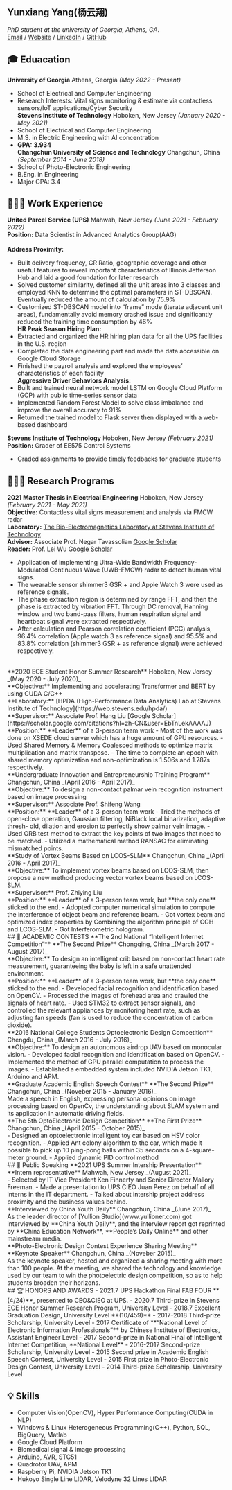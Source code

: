 ## Yunxiang Yang(杨云翔)
_PhD student at the university of Georgia, Athens, GA_.<br>
[Email](mailto:winstonyang@gmail.com) / [Website](https://winstonyang117.github.io/) / [LinkedIn](https://www.linkedin.com/in/yunxiang-yang-505324203/) / [GitHub](https://github.com/winstonyang117) 

## 🎓 Eduacation
**University of Georgia** Athens, Georgia _(May 2022 - Present)_<br>
  - School of Electrical and Computer Engineering
  - Research Interests: Vital signs monitoring & estimate via contactless sensors/IoT applications/Cyber Security<br>
**Stevens Institute of Technology** Hoboken, New Jersey _(January 2020 - May 2021)_<br>
  - School of Electrical and Computer Engineering
  - M.S. in Electric Engineering with AI concentration
  - **GPA: 3.934** <br>
**Changchun University of Science and Technology** Changchun, China _(September 2014 - June 2018)_<br>
  - School of Photo-Electronic Engineering
  - B.Eng. in Engineering
  - Major GPA: 3.4 <br>

## 🧑🏻‍💻 Work Experience
**United Parcel Service (UPS)** Mahwah, New Jersey _(June 2021 - February 2022)_<br>
**Position:** Data Scientist in Advanced Analytics Group(AAG)<br>
<br>
**Address Proximity:**
  - Built delivery frequency, CR Ratio, geographic coverage and other useful features to reveal important characteristics of Illinois Jefferson Hub and laid a good foundation for later research
  - Solved customer similarity, defined all the unit areas into 3 classes and employed KNN to determine the optimal parameters in ST-DBSCAN. Eventually reduced the amount of calculation by 75.9%
  - Customized ST-DBSCAN model into “frame” mode (iterate adjacent unit areas), fundamentally avoid memory crashed issue and significantly reduced the training time consumption by 46%<br>
**HR Peak Season Hiring Plan:**
  - Extracted and organized the HR hiring plan data for all the UPS facilities in the U.S. region
  - Completed the data engineering part and made the data accessible on Google Cloud Storage
  - Finished the payroll analysis and explored the employees’ characteristics of each facility<br>
**Aggressive Driver Behaviors Analysis:**
  - Built and trained neural network model LSTM on Google Cloud Platform (GCP) with public time-series sensor data
  - Implemented Random Forest Model to solve class imbalance and improve the overall accuracy to 91%
  - Returned the trained model to Flask server then displayed with a web-based dashboard
  
**Stevens Institute of Technology** Hoboken, New Jersey _(February 2021)_<br>
**Position:** Grader of EE575 Control Systems
  - Graded assignments to provide timely feedbacks for graduate students

## 🧑🏻‍🔬 Research Programs
**2021 Master Thesis in Electrical Engineering** Hoboken, New Jersey _(February 2021 - May 2021)_<br>
**Objective:** Contactless vital signs measurement and analysis via FMCW radar<br>
**Laboratory:** [The Bio-Electromagnetics Laboratory at Stevens Institute of Technology](https://www.tavassolian-lab.com/people)<br>
**Advisor:** Associate Prof. Negar Tavassolian [Google Scholar](https://scholar.google.com/citations?hl=zh-CN&user=xTUFHmIAAAAJ)<br>
**Reader:** Prof. Lei Wu [Google Scholar](https://scholar.google.com/citations?hl=zh-CN&user=BtMLsDIAAAAJ)
  - Application of implementing Ultra-Wide Bandwidth Frequency-Modulated Continuous Wave (UWB-FMCW) radar to detect human vital signs.
  - The wearable sensor shimmer3 GSR + and Apple Watch 3 were used as reference signals.
  - The phase extraction region is determined by range FFT, and then the phase is extracted by vibration FFT. Through DC removal, Hanning window and two band-pass filters, human respiration signal and heartbeat signal were extracted respectively.
  - After calculation and Pearson correlation coefficient (PCC) analysis, 96.4% correlation (Apple watch 3 as reference signal) and 95.5% and 83.8% correlation (shimmer3 GSR + as reference signal) were achieved respectively.
<br>
**2020 ECE Student Honor Summer Research** Hoboken, New Jersey _(May 2020 - July 2020)_<br>
**Objective:** Implementing and accelerating Transformer and BERT by using CUDA C/C++<br>
**Laboratory:** [HPDA (High-Performance Data Analytics) Lab at Stevens Institute of Technology](https://web.stevens.edu/hpda/)<br>
**Supervisor:** Associate Prof. Hang Liu [Google Scholar](https://scholar.google.com/citations?hl=zh-CN&user=EbTnLekAAAAJ)<br>
**Position:** **Leader** of a 3-person team work
  - Most of the work was done on XSEDE cloud server which has a huge amount of GPU resources.
  - Used Shared Memory & Memory Coalesced methods to optimize matrix multiplication and matrix transpose.
  - The time to complete an epoch with shared memory optimization and non-optimization is 1.506s and 1.787s respectively.
<br>
**Undergraduate Innovation and Entrepreneurship Training Program** Changchun, China _(April 2016 - April 2017)_<br>
**Objective:** To design a non-contact palmar vein recognition instrument based on image processing<br>
**Supervisor:** Associate Prof. Shifeng Wang<br>
**Position:** **Leader** of a 3-person team work
  - Tried the methods of open-close operation, Gaussian filtering, NiBlack local binarization, adaptive thresh- old, dilation and erosion to perfectly show palmar vein image.
  - Used ORB test method to extract the key points of two images that need to be matched.
  - Utilized a mathematical method RANSAC for eliminating mismatched points.
<br>
**Study of Vortex Beams Based on LCOS-SLM** Changchun, China _(April 2016 - April 2017)_<br>
**Objective:** To implement vortex beams based on LCOS-SLM, then propose a new method producing vector vortex beams based on LCOS-SLM.<br>
**Supervisor:** Prof. Zhiying Liu<br>
**Position:** **Leader** of a 3-person team work, but **the only one** sticked to the end.
  - Adopted computer numerical simulation to compute the interference of object beam and reference beam.
  - Got vortex beam and optimized index properties by Combining the algorithm principle of CGH and LCOS-SLM.
  - Got Interferometric hologram.
<br>
## 📌 ACADEMIC CONTESTS
**The 2nd National “Intelligent Internet Competition”**  **The Second Prize** Chongqing, China _(March 2017 - August 2017)_<br>
**Objective:** To design an intelligent crib based on non-contact heart rate measurement, guaranteeing the baby is left in a safe unattended environment.<br>
**Position:** **Leader** of a 3-person team work, but **the only one** sticked to the end.
  - Developed facial recognition and identification based on OpenCV.
  - Processed the images of forehead area and crawled the signals of heart rate.
  - Used STM32 to extract sensor signals, and controlled the relevant appliances by monitoring heart rate, such as adjusting fan speeds (fan is used to reduce the concentration of carbon dioxide).
<br>
**2016 National College Students Optoelectronic Design Competition** Chengdu, China _(March 2016 - July 2016)_<br>
**Objective:** To design an autonomous airdrop UAV based on monocular vision.
  - Developed facial recognition and identification based on OpenCV.
  - Implemented the method of GPU parallel computation to process the images.
  - Established a embedded system included NVIDIA Jetson TK1, Arduino and APM.
<br>
**Graduate Academic English Speech Contest**  **The Second Prize** Changchun, China _(Noveber 2015 - January 2016)_<br>
Made a speech in English, expressing personal opinions on image processing based on OpenCv, the understanding about SLAM system and its application in automatic driving fields.
<br>
**The 5th OptoElectronic Design Competition**  **The First Prize** Changchun, China _(April 2015 - October 2015)_<br>
  - Designed an optoelectronic intelligent toy car based on HSV color recognition.
  - Applied Ant colony algorithm to the car, which made it possible to pick up 10 ping-pong balls within 35 seconds on a 4-square-meter ground.
  - Applied dynamic PID control method
<br>
## 🎤 Public Speaking
**2021 UPS Summer Intership Presentation**  **Intern representative** Mahwah, New Jersey _(August 2021)_<br>
  - Selected by IT Vice President Ken Finnerty and Senior Director Mallory Freeman.
  - Made a presentation to UPS CIEO Juan Perez on behalf of all interns in the IT department.
  - Talked about intership project address proximity and the business values behind.
<br>
**Interviewed by China Youth Daily**  Changchun, China _(June 2017)_<br>
As the leader director of [Yullion Studio](www.yullioner.com) got interviewed by **China Youth Daily**, and the interview report got reprinted by **China Education Network**, **People’s Daily Online** and other mainstream media.
<br>
**Photo-Electronic Design Contest Experience Sharing Meeting**  **Keynote Speaker** Changchun, China _(Noveber 2015)_<br>
As the keynote speaker, hosted and organized a sharing meeting with more than 100 people. At the meeting, we shared the technology and knowledge used by our team to win the photoelectric design competition, so as to help students broaden their horizons.
<br>
## 🏆 HONORS AND AWARDS
- 2021.7 UPS Hackathon Final FAB FOUR **(4/24)**, presented to CEO&CIEO at UPS.
- 2020.7 Third-prize in Stevens ECE Honor Summer Research Program, University Level
- 2018.7 Excellent Graduation Design, University Level **(10/459)**
- 2017-2018 Third-prize Scholarship, University Level
- 2017 Certificate of **“National Level of Electronic Information Professionals”** by Chinese Institute of Electronics, Assistant Engineer Level
- 2017 Second-prize in National Final of Intelligent Internet Competition, **National Level**
- 2016-2017 Second-prize Scholarship, University Level
- 2015 Second prize in Academic English Speech Contest, University Level
- 2015 First prize in Photo-Electronic Design Contest, University Level
- 2014 Third-prize Scholarship, University Level

## 💡 Skills
- Computer Vision(OpenCV), Hyper Performance Computing(CUDA in NLP)
- Windows & Linux Heterogeneous Programming(C++), Python, SQL, BigQuery, Matlab
- Google Cloud Platform
- Biomedical signal & image processing
- Arduino, AVR, STC51
- Quadrotor UAV, APM
- Raspberry Pi, NVIDIA Jetson TK1
- Hukoyo Single Line LIDAR, Velodyne 32 Lines LIDAR
